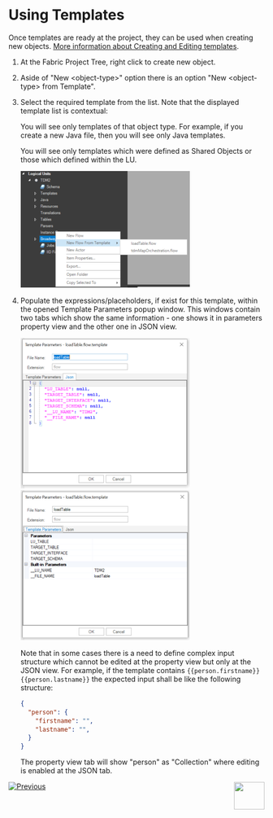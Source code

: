 # Using Templates

Once templates are ready at the project, they can be used when creating new objects. [More information about Creating and Editing templates](02_create_and_edit_template.md).

1. At the Fabric Project Tree, right click to create new object.

2. Aside of "New \<object-type\>" option there is an option "New \<object-type\> from Template".

3. Select the required template from the list. Note that the displayed template list is contextual:

   You will see only templates of that object type. For example, if you create a new Java file, then you will see only Java templates.

    You will see only templates which were defined as Shared Objects or those which defined within the LU.

   ![image](images/templates_02_use_template.png)

4. Populate the expressions/placeholders, if exist for this template, within the opened Template Parameters popup window. This windows contain two tabs which show the same information - one shows it in parameters property view and the other one in JSON view.

   <img src="images/templates_03_use_tmplt_params_json.png" alt="image" /><img src="images/templates_03_use_tmplt_params_proprty.png" alt="image"  />

   Note that in some cases there is a need to define complex input structure which cannot be edited at the property view but only at the JSON view. For example, if the template contains  `{{person.firstname}} {{person.lastname}}` the expected input shall be like the following structure:

   ```json
   {
     "person": {
       "firstname": "",
       "lastname": "",
     }
   }
   ```

   The property view tab will show "person" as "Collection" where editing is enabled at the JSON tab.

  

[![Previous](/articles/images/Previous.png)](02_create_and_edit_template.md)[<img align="right" width="60" height="54" src="/articles/images/Next.png">](04_advanced_template_capabilities.md)  
